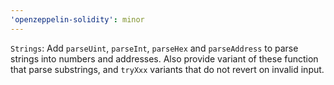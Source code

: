 ```yaml
---
'openzeppelin-solidity': minor
---
```


`Strings`: Add `parseUint`, `parseInt`, `parseHex` and `parseAddress` to parse strings into numbers and addresses. Also provide variant of these function that parse substrings, and `tryXxx` variants that do not revert on invalid input.

